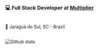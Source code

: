 
### 💻 Full Stack Developer at [Multiplier](https://github.com/multiplierx)<br> <br>

📌 Jaraguá do Sul, SC - Brazil<br>

<br> ![Github stats](https://github-readme-stats.vercel.app/api?username=agpdev&count_private=true&show_icons=true&custom_title=Github%20Status&theme=blueberry)
